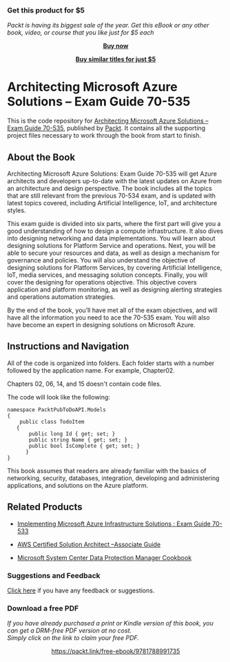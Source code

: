 
### Get this product for $5

<i>Packt is having its biggest sale of the year. Get this eBook or any other book, video, or course that you like just for $5 each</i>


<b><p align='center'>[Buy now](https://packt.link/9781788991735)</p></b>


<b><p align='center'>[Buy similar titles for just $5](https://subscription.packtpub.com/search)</p></b>


# Architecting Microsoft Azure Solutions – Exam Guide 70-535
This is the code repository for [Architecting Microsoft Azure Solutions – Exam Guide 70-535](https://www.packtpub.com/virtualization-and-cloud/architecting-microsoft-azure-solutions-exam-guide-70-535?utm_source=github&utm_medium=repository&utm_campaign=9781788991735), published by [Packt](https://www.packtpub.com/?utm_source=github). It contains all the supporting project files necessary to work through the book from start to finish.
## About the Book
Architecting Microsoft Azure Solutions: Exam Guide 70-535 will get Azure architects and developers up-to-date with the latest updates on Azure from an architecture and design perspective. The book includes all the topics that are still relevant from the previous 70-534 exam, and is updated with latest topics covered, including Artificial Intelligence, IoT, and architecture styles.

This exam guide is divided into six parts, where the first part will give you a good understanding of how to design a compute infrastructure. It also dives into designing networking and data implementations. You will learn about designing solutions for Platform Service and operations. Next, you will be able to secure your resources and data, as well as design a mechanism for governance and policies. You will also understand the objective of designing solutions for Platform Services, by covering Artificial Intelligence, IoT, media services, and messaging solution concepts. Finally, you will cover the designing for operations objective. This objective covers application and platform monitoring, as well as designing alerting strategies and operations automation strategies.

By the end of the book, you’ll have met all of the exam objectives, and will have all the information you need to ace the 70-535 exam. You will also have become an expert in designing solutions on Microsoft Azure.

## Instructions and Navigation
All of the code is organized into folders. Each folder starts with a number followed by the application name. For example, Chapter02.

Chapters 02, 06, 14, and 15 doesn't contain code files.

The code will look like the following:
```
namespace PacktPubToDoAPI.Models
{
    public class TodoItem
   {
       public long Id { get; set; }
       public string Name { get; set; }
       public bool IsComplete { get; set; }
      }
}
```

This book assumes that readers are already familiar with the basics of networking, security,
databases, integration, developing and administering applications, and solutions on the
Azure platform.

## Related Products
* [Implementing Microsoft Azure Infrastructure Solutions : Exam Guide 70-533](https://www.packtpub.com/virtualization-and-cloud/implementing-microsoft-azure-infrastructure-solutions-exam-guide-70-533?utm_source=github&utm_medium=repository&utm_campaign=9781789137958)

* [AWS Certified Solution Architect –Associate Guide](https://www.packtpub.com/virtualization-and-cloud/aws-certified-solution-architect-–associate-guide?utm_source=github&utm_medium=repository&utm_campaign=9781789130669)

* [Microsoft System Center Data Protection Manager Cookbook](https://www.packtpub.com/virtualization-and-cloud/microsoft-system-center-data-protection-manager-cookbook-0?utm_source=github&utm_medium=repository&utm_campaign=9781787289284)

### Suggestions and Feedback
[Click here](https://docs.google.com/forms/d/e/1FAIpQLSe5qwunkGf6PUvzPirPDtuy1Du5Rlzew23UBp2S-P3wB-GcwQ/viewform) if you have any feedback or suggestions.
### Download a free PDF

 <i>If you have already purchased a print or Kindle version of this book, you can get a DRM-free PDF version at no cost.<br>Simply click on the link to claim your free PDF.</i>
<p align="center"> <a href="https://packt.link/free-ebook/9781788991735">https://packt.link/free-ebook/9781788991735 </a> </p>
